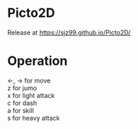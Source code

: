 # Picto2D
Release at https://sjz99.github.io/Picto2D/

# Operation
<-, -> for move
<br/>
z      for jumo
<br/>
x      for light attack
<br/>
c      for dash
<br/>
a      for skill
<br/>
s      for heavy attack
<br/>
